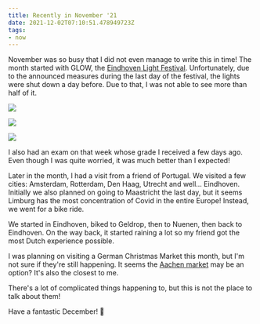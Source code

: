 ```yaml
---
title: Recently in November '21
date: 2021-12-02T07:10:51.478949723Z
tags:
- now
---
```


November was so busy that I did not even manage to write this in time! The month started with GLOW, the [Eindhoven Light Festival](https://www.gloweindhoven.nl/). Unfortunately, due to the announced measures during the last day of the festival, the lights were shut down a day before. Due to that, I was not able to see more than half of it.

<!--more-->

<div class='fg fw' style='grid-template-columns: repeat(3, 1fr);'>

![](cdn:/44e945fd5ac80ecb0b0fe7aa46b1f0f6b89e3120938b060a8c5cb89281e91f8f)

![](cdn:/2b786a933847a50f9af46d6fe1c35ee0d7c12d00fe2f7765a5539284d17798ba)

![](cdn:/9b27a4fbd5998bb5a31f35009ace5ae2d0f33bf250f0d58c1f1c75cc577ca170)

</div>

I also had an exam on that week whose grade I received a few days ago. Even though I was quite worried, it was much better than I expected!

Later in the month, I had a visit from a friend of Portugal. We visited a few cities: Amsterdam, Rotterdam, Den Haag, Utrecht and well... Eindhoven. Initially we also planned on going to Maastricht the last day, but it seems Limburg has the most concentration of Covid in the entire Europe! Instead, we went for a bike ride.

We started in Eindhoven, biked to Geldrop, then to Nuenen, then back to Eindhoven. On the way back, it started raining a lot so my friend got the most Dutch experience possible.

I was planning on visiting a German Christmas Market this month, but I'm not sure if they're still happening. It seems the [Aachen market](https://www.aachen-tourismus.de/en/discover/events/aachen-christmas-market/) may be an option? It's also the closest to me.

There's a lot of complicated things happening to, but this is not the place to talk about them!

Have a fantastic December! 🎄
